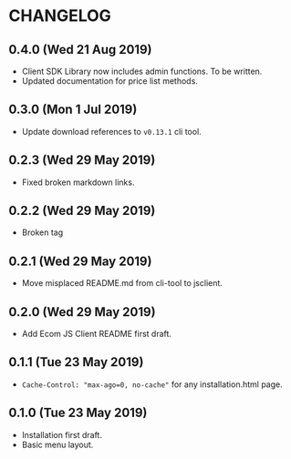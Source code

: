# CHANGELOG
## 0.4.0 (Wed 21 Aug 2019)
+ Client SDK Library now includes admin functions. To be written.
+ Updated documentation for price list methods.

## 0.3.0 (Mon 1 Jul 2019)
+ Update download references to `v0.13.1` cli tool.

## 0.2.3 (Wed 29 May 2019)
+ Fixed broken markdown links.

## 0.2.2 (Wed 29 May 2019)
+ Broken tag

## 0.2.1 (Wed 29 May 2019)
+ Move misplaced README.md from cli-tool to jsclient.

## 0.2.0 (Wed 29 May 2019)
+ Add Ecom JS Client README first draft.

## 0.1.1 (Tue 23 May 2019)
+ `Cache-Control: "max-ago=0, no-cache"` for any installation.html page.

## 0.1.0 (Tue 23 May 2019)
+ Installation first draft.
+ Basic menu layout.
